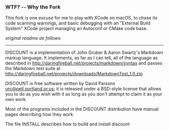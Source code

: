 ### WTF? -- Why the Fork

This fork is one excuse for me to play with XCode on macOS,
to chase its code scanning warnings, and basic debugging
with an "External Build System" XCode project managing an
Autoconf or CMake code base.

_original readme as follows:_

----

DISCOUNT is a implementation of John Gruber & Aaron Swartz's
 Markdown markup language.   It implements, as far as I can tell,
all of the language as described in
 <http://daringfireball.net/projects/markdown/syntax>
and passes the Markdown test suite at
<http://daringfireball.net/projects/downloads/MarkdownTest_1.0.zip>

DISCOUNT is free software written by David Parsons
<orc@pell.portland.or.us>; it is released under a BSD-style license
that allows you to do as you wish with it as long as you don't
attempt to claim it as your own work.

Most of the programs included in the DISCOUNT distribution have
manual pages describing how they work.

The file INSTALL describes how to build and install discount
